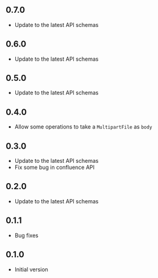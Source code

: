## 0.7.0
- Update to the latest API schemas

## 0.6.0
- Update to the latest API schemas

## 0.5.0
- Update to the latest API schemas

## 0.4.0
- Allow some operations to take a `MultipartFile` as `body`

## 0.3.0
- Update to the latest API schemas
- Fix some bug in confluence API

## 0.2.0
- Update to the latest API schemas

## 0.1.1
- Bug fixes

## 0.1.0
- Initial version
